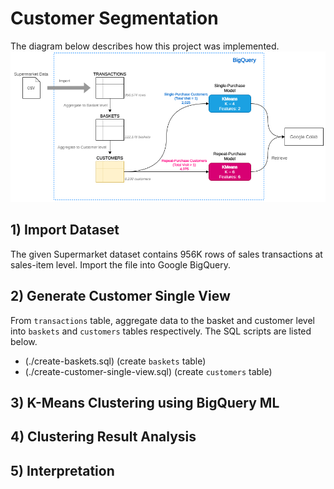 # Customer Segmentation

The diagram below describes how this project was implemented.
![overview](./img/overview.png)

## 1) Import Dataset
The given Supermarket dataset contains 956K rows of sales transactions at sales-item level. Import the file into Google BigQuery.

## 2) Generate Customer Single View
From `transactions` table, aggregate data to the basket and customer level into `baskets` and `customers` tables respectively. The SQL scripts are listed below.  
* (./create-baskets.sql) (create `baskets` table)
* (./create-customer-single-view.sql) (create `customers` table)

## 3) K-Means Clustering using BigQuery ML

## 4) Clustering Result Analysis

## 5) Interpretation


